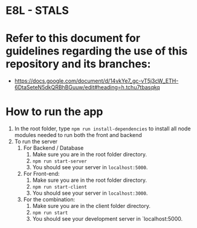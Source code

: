 <!-- To Be Filled by Project Leader with correct information -->
# E8L - STALS

# Refer to this document for guidelines regarding the use of this repository and its branches:
- https://docs.google.com/document/d/14vkYe7_gc-vT5j3cW_ETH-6DtaSeteN5dkQRBhBGuuw/edit#heading=h.tchu7tbasqkq

# How to run the app
1. In the root folder, type `npm run install-dependencies` to install all node modules needed to run both the front and backend
2. To run the server
    1. For Backend / Database
        1. Make sure you are in the root folder directory.
        2. `npm run start-server`
        3. You should see your server in `localhost:5000`.
    2. For Front-end:
        1. Make sure you are in the root folder directory.
        2. `npm run start-client`
        3. You should see your server in `localhost:3000`.
    3. For the combination:
        1. Make sure you are in the client folder directory.
        2. `npm run start`
        3. You should see your development server in `localhost:5000.